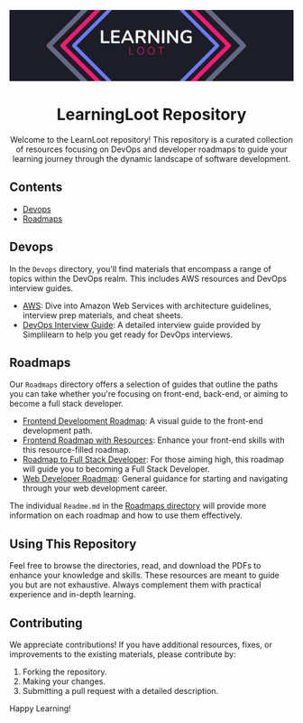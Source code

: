 <p align="center">
  <img src="Images/LEARNING.png" alt="Learning Image">
</p>

<h1 align="center">
  LearningLoot Repository
</h1>

<p align="center">
  Welcome to the LearnLoot repository! This repository is a curated collection of resources focusing on DevOps and developer roadmaps to guide your learning journey through the dynamic landscape of software development.
</p>

## Contents

- [Devops](#devops)
- [Roadmaps](#roadmaps)

## Devops

In the `Devops` directory, you'll find materials that encompass a range of topics within the DevOps realm. This includes AWS resources and DevOps interview guides.

- [AWS](/Devops/AWS): Dive into Amazon Web Services with architecture guidelines, interview prep materials, and cheat sheets.
- [DevOps Interview Guide](/Devops/🔺DEVOPS🔺%20INTERVIEW%20GUIDE%20BY%20simplilearn.pdf): A detailed interview guide provided by Simplilearn to help you get ready for DevOps interviews.

## Roadmaps

Our `Roadmaps` directory offers a selection of guides that outline the paths you can take whether you're focusing on front-end, back-end, or aiming to become a full stack developer.

- [Frontend Development Roadmap](/Roadmaps/Frontend%20development%20roadmap.pdf): A visual guide to the front-end development path.
- [Frontend Roadmap with Resources](/Roadmaps/Frontend-Roadmap-with-resources.pdf): Enhance your front-end skills with this resource-filled roadmap.
- [Roadmap to Full Stack Developer](/Roadmaps/Roadmap%20To%20Full%20Stack%20Developer.pdf): For those aiming high, this roadmap will guide you to becoming a Full Stack Developer.
- [Web Developer Roadmap](/Roadmaps/roadmap-webdeveloper.pdf): General guidance for starting and navigating through your web development career.

The individual `Readme.md` in the [Roadmaps directory](/Roadmaps/Readme.md) will provide more information on each roadmap and how to use them effectively.

## Using This Repository

Feel free to browse the directories, read, and download the PDFs to enhance your knowledge and skills. These resources are meant to guide you but are not exhaustive. Always complement them with practical experience and in-depth learning.

## Contributing

We appreciate contributions! If you have additional resources, fixes, or improvements to the existing materials, please contribute by:

1. Forking the repository.
2. Making your changes.
3. Submitting a pull request with a detailed description.

Happy Learning! 